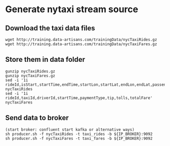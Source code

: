 Generate nytaxi stream source 
=============================

Download the taxi data files
----------------------------

```
wget http://training.data-artisans.com/trainingData/nycTaxiRides.gz
wget http://training.data-artisans.com/trainingData/nycTaxiFares.gz
```

Store them in data folder
-------------------------
```
gunzip nycTaxiRides.gz
gunzip nycTaxiFares.gz
sed -i '1i rideId,isStart,startTime,endTime,startLon,startLat,endLon,endLat,passengerCnt,taxiId,driverId' nycTaxiRides
sed -i '1i rideId,taxiId,driverId,startTime,paymentType,tip,tolls,totalFare' nycTaxiFares
```
Send data to broker
-------------------------
```
(start broker: confluent start kafka or alternative ways)
sh producer.sh -f nycTaxiRides -t taxi_rides -b ${IP_BROKER}:9092
sh producer.sh -f nycTaxiFares -t taxi_fares -b ${IP_BROKER}:9092
```

